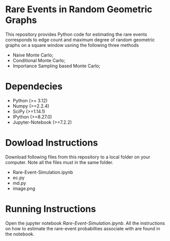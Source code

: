 # Rare Events in Random Geometric Graphs
This repository provides Python code for estimating the rare events corresponds to edge count and maximum degree of random geometric graphs on a square window usning the following three methods 

- Naive Monte Carlo;
- Conditional Monte Carlo;
- Importance Sampling based Monte Carlo;

# Dependecies 
- Python (>= 3.12)
- Numpy (>=2.2.4)
- SciPy (>=1.14.1)
- IPython (>=8.27.0)
- Jupyter-Notebook (>=7.2.2)

# Dowload Instructions
Download following files from this repository to a local folder on your computer. Note all the files must in the same folder. 
- Rare-Event-Simulation.ipynb
- ec.py
- md.py
- image.png

# Running Instructions
Open the jupyter notebook *Rare-Event-Simulation.ipynb*. All the instructions on how to estimate the rare-event probabilties associate with are found in the notebook. 



